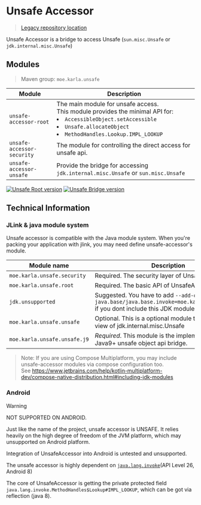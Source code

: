 # Unsafe Accessor

> [Legacy repository location](https://github.com/karlamoe/unsafe-accessor/tree/master)

Unsafe Accessor is a bridge to access Unsafe (`sun.misc.Unsafe` or `jdk.internal.misc.Unsafe`)

## Modules

> Maven group: `moe.karla.unsafe`

| Module                     | Description                                                                                                                                                                                               |
|----------------------------|-----------------------------------------------------------------------------------------------------------------------------------------------------------------------------------------------------------|
| `unsafe-accessor-root`     | The main module for unsafe access.<br/>This module provides the minimal API for:<br/><li>`AccessibleObject.setAccessible`</li><li>`Unsafe.allocateObject`</li><li>`MethodHandles.Lookup.IMPL_LOOKUP`</li> |
| `unsafe-accessor-security` | The module for controlling the direct access for unsafe api.                                                                                                                                              |
| `unsafe-accessor-unsafe`   | Provide the bridge for accessing `jdk.internal.misc.Unsafe` or `sun.misc.Unsafe`                                                                                                                          |

[![Unsafe Root version](https://img.shields.io/maven-central/v/moe.karla.unsafe/unsafe-accessor-root?label=unsafe-accessor-root)](https://central.sonatype.com/artifact/moe.karla.unsafe/unsafe-accessor-root)
[![Unsafe Bridge version](https://img.shields.io/maven-central/v/moe.karla.unsafe/unsafe-accessor-root?label=unsafe-accessor-unsafe)](https://central.sonatype.com/artifact/moe.karla.unsafe/unsafe-accessor-unsafe)

## Technical Information

### JLink & java module system

Unsafe accessor is compatible with the Java module system.
When you're packing your application with jlink, you may need define unsafe-accessor's module.

| Module name                  | Description                                                                                                                    |
|------------------------------|--------------------------------------------------------------------------------------------------------------------------------|
| `moe.karla.unsafe.security`  | Required. The security layer of UnsafeAccessor                                                                                 |
| `moe.karla.unsafe.root`      | Required. The basic API of UnsafeAccessor                                                                                      |
| `jdk.unsupported`            | Suggested. You have to add `--add-opens java.base/java.base.invoke=moe.karla.unsafe.root` if you dont include this JDK module. |
| `moe.karla.unsafe.unsafe`    | Optional. This is a optional module that provide API view of jdk.internal.misc.Unsafe                                          |
| `moe.karla.unsafe.unsafe.j9` | _Required_. This module is the implementation of Java9+ unsafe object api bridge.                                              |

> Note: If you are using Compose Multiplatform, you may include unsafe-accessor modules via compose configuration
> too. <br/>
> See https://www.jetbrains.com/help/kotlin-multiplatform-dev/compose-native-distribution.html#including-jdk-modules

### Android

> [!WARNING]
>
> NOT SUPPORTED ON ANDROID.
>
> Just like the name of the project, unsafe accessor is UNSAFE.
> It relies heavily on the high degree of freedom of the JVM platform,
> which may unsupported on Android platform.
>
> Integration of UnsafeAccessor into Android is untested and unsupported.


The unsafe accessor is highly dependent on
[`java.lang.invoke`](https://developer.android.com/reference/java/lang/invoke/package-summary)(API Level 26, Android 8)

The core of UnsafeAccessor is getting the private protected field `java.lang.invoke.MethodHandles$Lookup#IMPL_LOOKUP`,
which can be got via reflection (java 8).
